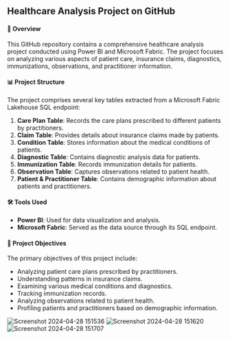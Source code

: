 ## Healthcare Analysis Project on GitHub

#### 🏥 Overview
This GitHub repository contains a comprehensive healthcare analysis project conducted using Power BI and Microsoft Fabric. The project focuses on analyzing various aspects of patient care, insurance claims, diagnostics, immunizations, observations, and practitioner information.

#### 📊 Project Structure
The project comprises several key tables extracted from a Microsoft Fabric Lakehouse SQL endpoint:

1. **Care Plan Table**: Records the care plans prescribed to different patients by practitioners.
2. **Claim Table**: Provides details about insurance claims made by patients.
3. **Condition Table**: Stores information about the medical conditions of patients.
4. **Diagnostic Table**: Contains diagnostic analysis data for patients.
5. **Immunization Table**: Records immunization details for patients.
6. **Observation Table**: Captures observations related to patient health.
7. **Patient & Practitioner Table**: Contains demographic information about patients and practitioners.

#### 🛠️ Tools Used
- **Power BI**: Used for data visualization and analysis.
- **Microsoft Fabric**: Served as the data source through its SQL endpoint.

#### 🎯 Project Objectives
The primary objectives of this project include:
- Analyzing patient care plans prescribed by practitioners.
- Understanding patterns in insurance claims.
- Examining various medical conditions and diagnostics.
- Tracking immunization records.
- Analyzing observations related to patient health.
- Profiling patients and practitioners based on demographic information.

![Screenshot 2024-04-28 151536](https://github.com/mohita98/Healthcare-Analysis/assets/77202377/0841833a-8179-4518-9926-086200256545)
![Screenshot 2024-04-28 151620](https://github.com/mohita98/Healthcare-Analysis/assets/77202377/46c8d321-b9c5-4539-9f40-dcef7490db5c)
![Screenshot 2024-04-28 151707](https://github.com/mohita98/Healthcare-Analysis/assets/77202377/d3110f13-2c4e-443d-af57-ad0de25051a9)

